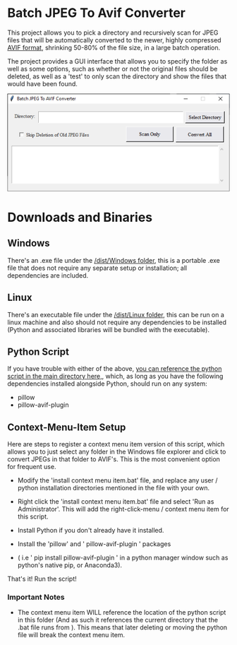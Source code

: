 # Batch JPEG To Avif Converter

This project allows you to pick a directory and recursively scan for JPEG files that will be automatically converted to the newer, highly compressed [AVIF format](https://en.wikipedia.org/wiki/AVIF), shrinking 50-80% of the file size, in a large batch operation. 

The project provides a GUI interface that allows you to specify the folder as well as some options, such as whether or not the original files should be deleted, as well as a 'test' to only scan the directory and show the files that would have been found. 

![Image](screenshot.png)

# Downloads and Binaries

## Windows

There's an .exe file under the [/dist/Windows folder](/dist/Windows), this is a portable .exe file that does not require any separate setup or installation; all dependencies are included.

## Linux 

There's an executable file under the [/dist/Linux folder](/dist/Linux/), this can be run on a linux machine and also should not require any dependencies to be installed (Python and associated libraries will be bundled with the executable).

## Python Script

If you have trouble with either of the above, [you can reference the python script in the main directory here,](/GUI_Converting_JPEG_To_AVIF.py), which, as long as you have the following dependencies installed alongside Python, should run on any system: 
- pillow
- pillow-avif-plugin




## Context-Menu-Item Setup

Here are steps to register a context menu item version of this script, which allows you to just select any folder in the Windows file explorer and click to convert JPEGs in that folder to AVIF's. This is the most convenient option for frequent use. 

* Modify the 'install context menu item.bat' file, and replace any user / python installation directories mentioned in the file with your own.
* Right click the 'install context menu item.bat' file and select 'Run as Administrator'. This will add the right-click-menu / context menu item for this script. 

* Install Python if you don't already have it installed. 

* Install the 'pillow' and ' pillow-avif-plugin ' packages 
* ( i.e ' pip install pillow-avif-plugin ' in a python manager window such as python's native pip, or Anaconda3).

That's it! Run the script!


### Important Notes 

* The context menu item WILL reference the location of the python script in this folder (And as such it references the current directory that the .bat file runs from ). This means that later deleting or moving the python file will break the context menu item. 

